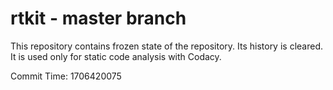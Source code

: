 # rtkit - master branch

This repository contains frozen state of the repository.
Its history is cleared. It is used only for static code
analysis with Codacy.

Commit Time: 1706420075